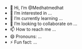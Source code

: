 - 👋 Hi, I’m @Medhatmedhat
- 👀 I’m interested in ...
- 🌱 I’m currently learning ...
- 💞️ I’m looking to collaborate on ...
- 📫 How to reach me ...
- 😄 Pronouns: ...
- ⚡ Fun fact: ...

<!---
Medhatmedhat/Medhatmedhat is a ✨ special ✨ repository because its `README.md` (this file) appears on your GitHub profile.
You can click the Preview link to take a look at your changes.
--->
